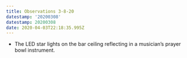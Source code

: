 ```yaml
---
title: Observations 3-8-20
datestamp: '20200308'
datestamp: 20200308
date: 2020-04-03T22:18:35.995Z
---
```

- The LED star lights on the bar ceiling reflecting in a musician’s prayer bowl instrument.
